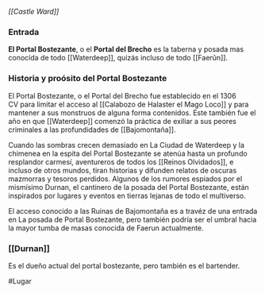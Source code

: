 *[[Castle Ward]]*

### Entrada
**El Portal Bostezante**, o el **Portal del Brecho** es la taberna y posada mas conocída de todo [[Waterdeep]], quizás incluso de todo [[Faerûn]].

### Historia y proósito del Portal Bostezante

El Portal Bostezante, o el Portal del Brecho fue establecido en el 1306 CV para limitar el acceso al [[Calabozo de Halaster el Mago Loco]] y para mantener a sus monstruos de alguna forma contenidos. Este también fue el año en que [[Waterdeep]] comenzó la práctica de exiliar a sus peores criminales a las profundidades de [[Bajomontaña]].

Cuando las sombras crecen demasiado en La Ciudad de Waterdeep y la chimenea en la espita del Portal Bostezante se atenúa hasta un profundo resplandor carmesí, aventureros de todos los [[Reinos Olvidados]], e incluso de otros mundos, tiran historias y difunden relatos de oscuras mazmorras y tesoros perdidos. Algunos de los rumores espiados por el mismísimo Durnan, el cantinero de la posada del Portal Bostezante, están inspirados por lugares y eventos en tierras lejanas de todo el multiverso.

El acceso conocido a las Ruinas de Bajomontaña es a travéz de una entrada en La posada de Portal Bostezante, pero también podría ser el umbral hacia la mayor tumba de masas conocida de Faerun actualmente.

### [[Durnan]]
Es el dueño actual del portal bostezante, pero también es el bartender.


#Lugar